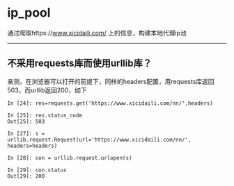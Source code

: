 # ip_pool
通过爬取https://www.xicidaili.com/ 上的信息，构建本地代理ip池

***

## 不采用requests库而使用urllib库？

亲测，在浏览器可以打开的前提下，同样的headers配置，用requests库返回503，而urllib返回200，如下
```
In [24]: res=requests.get('https://www.xicidaili.com/nn/',headers)                                                                                                           

In [25]: res.status_code                                                                                                                                                     
Out[25]: 503
```
```
In [27]: s = urllib.request.Request(url='https://www.xicidaili.com/nn/', headers=headers)                                                                                    

In [28]: con = urllib.request.urlopen(s)                                                                                                                                     

In [29]: con.status                                                                                                                                                          
Out[29]: 200
```
